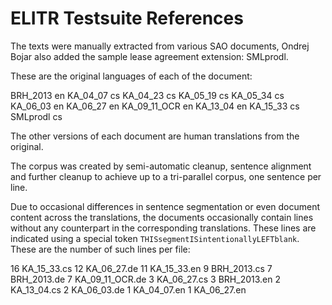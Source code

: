 # ELITR Testsuite References

The texts were manually extracted from various SAO documents, Ondrej Bojar also
added the sample lease agreement extension: SMLprodl.

These are the original languages of each of the document:

BRH_2013    	en
KA_04_07    	cs
KA_04_23    	cs
KA_05_19    	cs
KA_05_34    	cs
KA_06_03    	en
KA_06_27    	en
KA_09_11_OCR	en
KA_13_04    	en
KA_15_33    	cs
SMLprodl    	cs

The other versions of each document are human translations from the original.

The corpus was created by semi-automatic cleanup, sentence alignment and
further cleanup to achieve up to a tri-parallel corpus, one sentence per line.

Due to occasional differences in sentence segmentation or even document content
across the translations, the documents occasionally contain lines without any
counterpart in the corresponding translations. These lines are indicated using
a special token ``THISsegmentISintentionallyLEFTblank``. These are the number
of such lines per file:

16	KA_15_33.cs
12	KA_06_27.de
11	KA_15_33.en
 9	BRH_2013.cs
 7	BRH_2013.de
 7	KA_09_11_OCR.de
 3	KA_06_27.cs
 3	BRH_2013.en
 2	KA_13_04.cs
 2	KA_06_03.de
 1	KA_04_07.en
 1	KA_06_27.en


